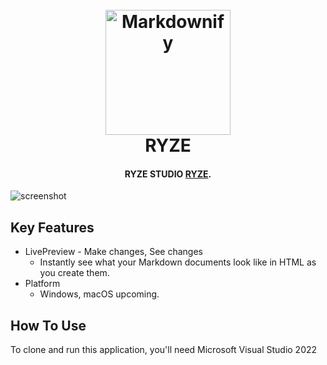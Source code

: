
<h1 align="center">
  <br>
  <a href="https://drive.google.com/file/d/1pLtjgewNdGedlq1eXpw1EWfiCYDqI2n7/view?usp=sharing"><img src="https://drive.google.com/file/d/1pLtjgewNdGedlq1eXpw1EWfiCYDqI2n7/view?usp=sharing" alt="Markdownify" width="200"></a>
  <br>
  RYZE
  <br>
</h1>

<h4 align="center">RYZE STUDIO <a href="" target="_blank">RYZE</a>.</h4>

![screenshot](https://drive.google.com/file/d/1fKj7hYnd4GxIaavB7KSIDvZ40TJ7PZUL/view?usp=sharing)

## Key Features

* LivePreview - Make changes, See changes
  - Instantly see what your Markdown documents look like in HTML as you create them.
* Platform
  - Windows, macOS upcoming.

## How To Use

To clone and run this application, you'll need Microsoft Visual Studio 2022


